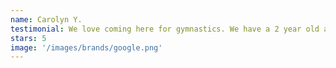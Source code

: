 ```yaml
---
name: Carolyn Y.
testimonial: We love coming here for gymnastics. We have a 2 year old and 6 year old in classes. They are constantly switching up routines in classes to keep it interesting each week. The coaches are so nice too!
stars: 5
image: '/images/brands/google.png'
---
```

